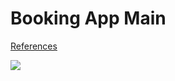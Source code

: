 # Booking App Main

[References](https://dribbble.com/shots/5570850-Events-app-concept-with-booking-feature)

<img src="https://user-images.githubusercontent.com/35518072/50887275-1edb7880-1436-11e9-9329-4f1afe41f8f8.png">